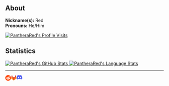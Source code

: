 ## About

**Nickname(s):** Red
<br>
**Pronouns:** He/Him

<a href="https://github.com/antonkomarev/github-profile-views-counter">
  <img src="https://komarev.com/ghpvc/?username=PantheraRed&label=Profile Visits &#8203;" alt="PantheraRed's Profile Visits" />
</a>

## Statistics

<a href="https://github.com/anuraghazra/github-readme-stats">
  <img align="center" src="https://github-readme-stats.vercel.app/api?username=PantheraRed&show_icons=true&include_all_commits=true&theme=radical" alt="PantheraRed's GitHub Stats" />
</a>
<a href="https://github.com/anuraghazra/github-readme-stats">
  <img align="center" src="https://github-readme-stats.vercel.app/api/top-langs/?username=PantheraRed&layout=compact&theme=radical" alt="PantheraRed's Language Stats" />
</a>

---

<a href="https://reddit.com/user/PantheraRed">
  <img align="left" src="assets/reddit_logo.svg" width=18 alt="Reddit" />
</a>
<a href="https://gitlab.com/PantheraRed">
  <img align="left" src="assets/gitlab_logo.svg" width=18 alt="GitLab" />
</a>
<a href="https://discord.com/users/382217571208003584">
  <img align="left" src="assets/discord_logo.svg" width=18 alt="Discord" />
</a>
